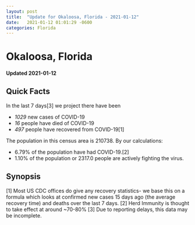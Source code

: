 ```yaml
---
layout: post
title:  "Update for Okaloosa, Florida - 2021-01-12"
date:   2021-01-12 01:01:29 -0600
categories: Florida
---
```


# Okaloosa, Florida
#### Updated 2021-01-12

## Quick Facts

In the last 7 days[3] we project there have been
- *1029* new cases of COVID-19
- *16* people have died of COVID-19
- *497* people have recovered from COVID-19[1]

The population in this census area is 210738. By our calculations:
- 6.79% of the population have had COVID-19.[2]
- 1.10% of the population or 2317.0 people are actively fighting the virus.

## Synopsis




[1] Most US CDC offices do give any recovery statistics- we base this on a formula which looks at confirmed new cases
15 days ago (the average recovery time) and deaths over the last 7 days.
[2] Herd Immunity is thought to take effect at around ~70-80%
[3] Due to reporting delays, this data may be incomplete. 
    